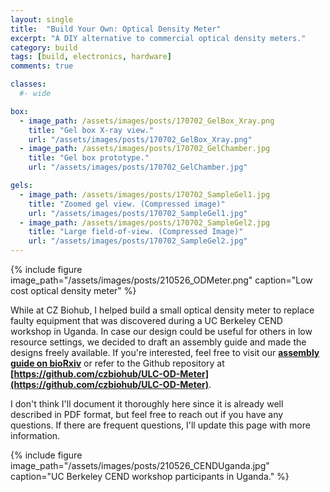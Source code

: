 ```yaml
---
layout: single
title:  "Build Your Own: Optical Density Meter"
excerpt: "A DIY alternative to commercial optical density meters."
category: build
tags: [build, electronics, hardware]
comments: true

classes:
  #- wide

box:
  - image_path: /assets/images/posts/170702_GelBox_Xray.png
    title: "Gel box X-ray view."
    url: "/assets/images/posts/170702_GelBox_Xray.png"
  - image_path: /assets/images/posts/170702_GelChamber.jpg
    title: "Gel box prototype."
    url: "/assets/images/posts/170702_GelChamber.jpg"

gels:
  - image_path: /assets/images/posts/170702_SampleGel1.jpg
    title: "Zoomed gel view. (Compressed image)"
    url: "/assets/images/posts/170702_SampleGel1.jpg"
  - image_path: /assets/images/posts/170702_SampleGel2.jpg
    title: "Large field-of-view. (Compressed Image)"
    url: "/assets/images/posts/170702_SampleGel2.jpg"
---
```

{% include figure image_path="/assets/images/posts/210526_ODMeter.png" caption="Low cost optical density meter" %}

While at CZ Biohub, I helped build a small optical density meter to replace faulty equipment that was discovered during a UC Berkeley CEND workshop in Uganda. In case our design could be useful for others in low resource settings, we decided to draft an assembly guide and made the designs freely available. If you're interested, feel free to visit our **[assembly guide on bioRxiv](https://doi.org/10.1101/2021.05.14.444207)** or refer to the Github repository at **[https://github.com/czbiohub/ULC-OD-Meter](https://github.com/czbiohub/ULC-OD-Meter)**.

I don't think I'll document it thoroughly here since it is already well described in PDF format, but feel free to reach out if you have any questions. If there are frequent questions, I'll update this page with more information.

{% include figure image_path="/assets/images/posts/210526_CENDUganda.jpg" caption="UC Berkeley CEND workshop participants in Uganda." %}

